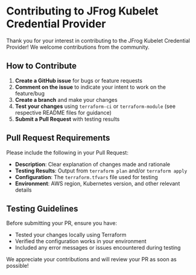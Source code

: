 # Contributing to JFrog Kubelet Credential Provider

Thank you for your interest in contributing to the JFrog Kubelet Credential Provider! We welcome contributions from the community.

## How to Contribute

1. **Create a GitHub issue** for bugs or feature requests
2. **Comment on the issue** to indicate your intent to work on the feature/bug
3. **Create a branch** and make your changes
4. **Test your changes** using `terraform-ci` or `terraform-module` (see respective README files for guidance)
5. **Submit a Pull Request** with testing results

## Pull Request Requirements

Please include the following in your Pull Request:

- **Description**: Clear explanation of changes made and rationale
- **Testing Results**: Output from `terraform plan` and/or `terraform apply`
- **Configuration**: The `terraform.tfvars` file used for testing
- **Environment**: AWS region, Kubernetes version, and other relevant details

## Testing Guidelines

Before submitting your PR, ensure you have:
- Tested your changes locally using Terraform
- Verified the configuration works in your environment
- Included any error messages or issues encountered during testing

We appreciate your contributions and will review your PR as soon as possible!
